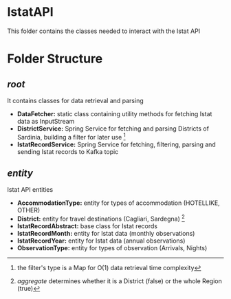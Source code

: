 # IstatAPI

This folder contains the classes needed to interact with the Istat API

# Folder Structure

## <em>root</em>

It contains classes for data retrieval and parsing

 - <strong>DataFetcher:</strong> static class containing utility methods for fetching Istat data as InputStream
 - <strong>DistrictService:</strong> Spring Service for fetching and parsing Districts of Sardinia, building a filter for later use [^1]
 - <strong>IstatRecordService:</strong> Spring Service for fetching, filtering, parsing and sending Istat records to Kafka topic

## <em>entity</em>

Istat API entities

- <strong>AccommodationType:</strong> entity for types of accommodation (HOTELLIKE, OTHER)
- <strong>District:</strong> entity for travel destinations (Cagliari, Sardegna) [^2]
- <strong>IstatRecordAbstract:</strong> base class for Istat records
- <strong>IstatRecordMonth:</strong> entity for Istat data (monthly observations)
- <strong>IstatRecordYear:</strong> entity for Istat data (annual observations)
- <strong>ObservationType:</strong> entity for types of observation (Arrivals, Nights)

[^1]: the filter's type is a Map for O(1) data retrieval time complexity
[^2]: <em>aggregate</em> determines whether it is a District (false) or the whole Region (true) 